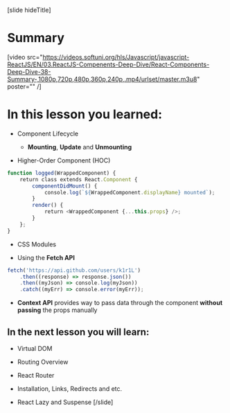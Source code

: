 [slide hideTitle]
# Summary

[video src="https://videos.softuni.org/hls/Javascript/javascript-ReactJS/EN/03.ReactJS-Compenents-Deep-Dive/React-Components-Deep-Dive-38-Summary-,1080p,720p,480p,360p,240p,.mp4/urlset/master.m3u8" poster="" /]

# In this lesson you learned:

- Component Lifecycle

   * **Mounting**, **Update** and **Unmounting**

- Higher-Order Component (HOC)

```js
function logged(WrappedComponent) {
    return class extends React.Component {
        componentDidMount() {
            console.log(`${WrappedComponent.displayName} mounted`);
        }
        render() {
            return <WrappedComponent {...this.props} />;
        }
    };
}

```
- CSS Modules

- Using the **Fetch API**

```js
fetch('https://api.github.com/users/k1r1L')
    .then((response) => response.json())
    .then((myJson) => console.log(myJson))
    .catch((myErr) => console.error(myErr));

```

- **Context API** provides way to pass data through the component **without passing** the props manually

## In the next lesson you will learn:

- Virtual DOM​

- Routing Overview​

- React Router​

- Installation, Links, Redirects and etc.​

- React Lazy and Suspense
[/slide]